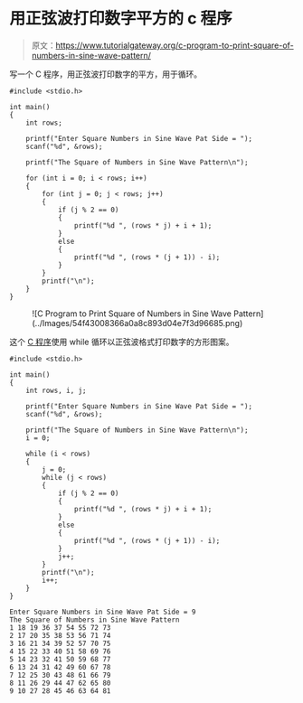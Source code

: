 # 用正弦波打印数字平方的 c 程序

> 原文：<https://www.tutorialgateway.org/c-program-to-print-square-of-numbers-in-sine-wave-pattern/>

写一个 C 程序，用正弦波打印数字的平方，用于循环。

```
#include <stdio.h>

int main()
{
	int rows;

	printf("Enter Square Numbers in Sine Wave Pat Side = ");
	scanf("%d", &rows);

	printf("The Square of Numbers in Sine Wave Pattern\n");

	for (int i = 0; i < rows; i++)
	{
		for (int j = 0; j < rows; j++)
		{
			if (j % 2 == 0)
			{
				printf("%d ", (rows * j) + i + 1);
			}
			else
			{
				printf("%d ", (rows * (j + 1)) - i);
			}
		}
		printf("\n");
	}
}
```

<figure class="wp-block-image size-large">![C Program to Print Square of Numbers in Sine Wave Pattern](../Images/54f43008366a0a8c893d04e7f3d96685.png)</figure>

这个 [C 程序](https://www.tutorialgateway.org/c-programming-examples/)使用 while 循环以正弦波格式打印数字的方形图案。

```
#include <stdio.h>

int main()
{
	int rows, i, j;

	printf("Enter Square Numbers in Sine Wave Pat Side = ");
	scanf("%d", &rows);

	printf("The Square of Numbers in Sine Wave Pattern\n");
	i = 0;

	while (i < rows)
	{
		j = 0;
		while (j < rows)
		{
			if (j % 2 == 0)
			{
				printf("%d ", (rows * j) + i + 1);
			}
			else
			{
				printf("%d ", (rows * (j + 1)) - i);
			}
			j++;
		}
		printf("\n");
		i++;
	}
}
```

```
Enter Square Numbers in Sine Wave Pat Side = 9
The Square of Numbers in Sine Wave Pattern
1 18 19 36 37 54 55 72 73 
2 17 20 35 38 53 56 71 74 
3 16 21 34 39 52 57 70 75 
4 15 22 33 40 51 58 69 76 
5 14 23 32 41 50 59 68 77 
6 13 24 31 42 49 60 67 78 
7 12 25 30 43 48 61 66 79 
8 11 26 29 44 47 62 65 80 
9 10 27 28 45 46 63 64 81 
```